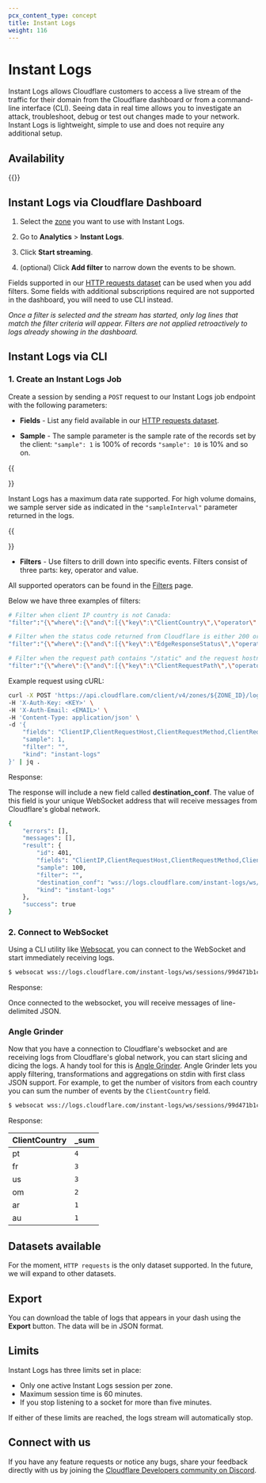 ```yaml
---
pcx_content_type: concept
title: Instant Logs
weight: 116
---
```


# Instant Logs

Instant Logs allows Cloudflare customers to access a live stream of the traffic for their domain from the Cloudflare dashboard or from a command-line interface (CLI). Seeing data in real time allows you to investigate an attack, troubleshoot, debug or test out changes made to your network. Instant Logs is lightweight, simple to use and does not require any additional setup.

## Availability

{{<feature-table id="analytics.instant_logs">}}

## Instant Logs via Cloudflare Dashboard

1. Select the [zone](/fundamentals/setup/accounts-and-zones/#zones) you want to use with Instant Logs.

2. Go to **Analytics** > **Instant Logs**.

3. Click **Start streaming**.

4. (optional) Click **Add filter** to narrow down the events to be shown.

Fields supported in our [HTTP requests dataset](/logs/reference/log-fields/zone/http_requests/) can be used when you add filters. Some fields with additional subscriptions required are not supported in the dashboard, you will need to use CLI instead.

*Once a filter is selected and the stream has started, only log lines that match the filter criteria will appear. Filters are not applied retroactively to logs already showing in the dashboard.*

## Instant Logs via CLI

### 1. Create an Instant Logs Job

Create a session by sending a `POST` request to our Instant Logs job endpoint with the following parameters:

- **Fields** - List any field available in our [HTTP requests dataset](/logs/reference/log-fields/zone/http_requests/).

- **Sample** - The sample parameter is the sample rate of the records set by the client: `"sample": 1` is 100% of records `"sample": 10` is 10% and so on.

{{<Aside type="note">}}

Instant Logs has a maximum data rate supported. For high volume domains, we sample server side as indicated in the `"sampleInterval"` parameter returned in the logs.

{{</Aside>}}

- **Filters** - Use filters to drill down into specific events. Filters consist of three parts: key, operator and value.

All supported operators can be found in the [Filters](/logs/reference/filters/) page.

Below we have three examples of filters:

```bash
# Filter when client IP country is not Canada:
"filter":"{\"where\":{\"and\":[{\"key\":\"ClientCountry\",\"operator\":\"neq\",\"value\":\"ca\"}]}}"
```

```bash
# Filter when the status code returned from Cloudflare is either 200 or 201:
"filter":"{\"where\":{\"and\":[{\"key\":\"EdgeResponseStatus\",\"operator\":\"in\",\"value\":\"200,201\"}]}}"
```

```bash
# Filter when the request path contains "/static" and the request hostname is "theburritobot.com":
"filter":"{\"where\":{\"and\":[{\"key\":\"ClientRequestPath\",\"operator\":\"contains\",\"value\":\"/static\"}, {\"where\":{\"and\":[{\"key\":\"ClientRequestHost\",\"operator\":\"eq\",\"value\":\"theburritobot.com\"}]}}"
```

Example request using cURL:

```bash
curl -X POST 'https://api.cloudflare.com/client/v4/zones/${ZONE_ID}/logpush/edge/jobs' \
-H 'X-Auth-Key: <KEY>' \
-H 'X-Auth-Email: <EMAIL>' \
-H 'Content-Type: application/json' \
-d '{
    "fields": "ClientIP,ClientRequestHost,ClientRequestMethod,ClientRequestURI,EdgeEndTimestamp,EdgeResponseBytes,EdgeResponseStatus,EdgeStartTimestamp,RayID",
    "sample": 1,
    "filter": "",
    "kind": "instant-logs"
}' | jq .
```

Response:

The response will include a new field called **destination_conf**. The value of this field is your unique WebSocket address that will receive messages from Cloudflare's global network.

```bash
{
    "errors": [],
    "messages": [],
    "result": {
        "id": 401,
        "fields": "ClientIP,ClientRequestHost,ClientRequestMethod,ClientRequestURI,EdgeEndTimestamp,EdgeResponseBytes,EdgeResponseStatus,EdgeStartTimestamp,RayID",
        "sample": 100,
        "filter": "",
        "destination_conf": "wss://logs.cloudflare.com/instant-logs/ws/sessions/99d471b1ca3c23cc8e30b6acec5db987",
        "kind": "instant-logs"
    },
    "success": true
}
```

### 2. Connect to WebSocket

Using a CLI utility like [Websocat](https://github.com/vi/websocat), you can connect to the WebSocket and start immediately receiving logs.

```sh
$ websocat wss://logs.cloudflare.com/instant-logs/ws/sessions/99d471b1ca3c23cc8e30b6acec5db987
```

Response:

Once connected to the websocket, you will receive messages of line-delimited JSON.

### Angle Grinder

Now that you have a connection to Cloudflare's websocket and are receiving logs from Cloudflare's global network, you can start slicing and dicing the logs. A handy tool for this is [Angle Grinder](https://github.com/rcoh/angle-grinder). Angle Grinder lets you apply filtering, transformations and aggregations on stdin with first class JSON support. For example, to get the number of visitors from each country you can sum the number of events by the `ClientCountry` field.

```sh
$ websocat wss://logs.cloudflare.com/instant-logs/ws/sessions/99d471b1ca3c23cc8e30b6acec5db987 | agrind '* | json | sum(sampleInterval) by ClientCountry'
```

Response:

| **ClientCountry** | **\_sum** |
| ----------------- | --------- |
| pt                | `4`       |
| fr                | `3`       |
| us                | `3`       |
| om                | `2`       |
| ar                | `1`       |
| au                | `1`       |

## Datasets available

For the moment, `HTTP requests` is the only dataset supported. In the future, we will expand to other datasets.

## Export

You can download the table of logs that appears in your dash using the **Export** button. The data will be in JSON format.

## Limits

Instant Logs has three limits set in place:

- Only one active Instant Logs session per zone.
- Maximum session time is 60 minutes.
- If you stop listening to a socket for more than five minutes.

If either of these limits are reached, the logs stream will automatically stop.

## Connect with us

If you have any feature requests or notice any bugs, share your feedback directly with us by joining the [Cloudflare Developers community on Discord](https://discord.cloudflare.com).
